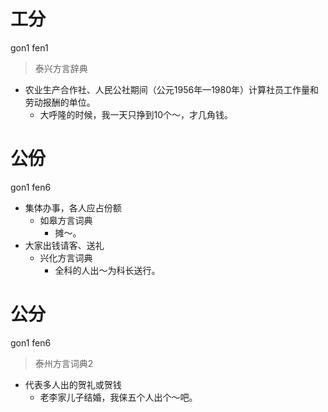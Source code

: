 # 工分
gon1 fen1
> 泰兴方言辞典
- 农业生产合作社、人民公社期间（公元1956年—1980年）计算社员工作量和劳动报酬的单位。
  - 大呼隆的时候，我一天只挣到10个～，才几角钱。

# 公份
gon1 fen6
+ 集体办事，各人应占份额
  * 如皋方言词典
    - 摊～。
+ 大家出钱请客、送礼
  * 兴化方言词典
    - 全科的人出～为科长送行。

# 公分
gon1 fen6
> 泰州方言词典2
- 代表多人出的贺礼或贺钱
  - 老李家儿子结婚，我俫五个人出个～吧。
